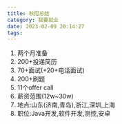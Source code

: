 ```yaml
---
title: 秋招总结
category: 我要就业
date: 2023-02-09 20:14:27
tags:
---
```

1. 两个月准备
2. 200+投递简历
3. 70+面试(+20+电话面试)
4. 200+刷题
5. 11个offer call
6. 薪资范围(12w~30w)
7. 地点:山东(济南,青岛),浙江,深圳,上海
8. 职位:Java开发,软件开发,测控,安卓


